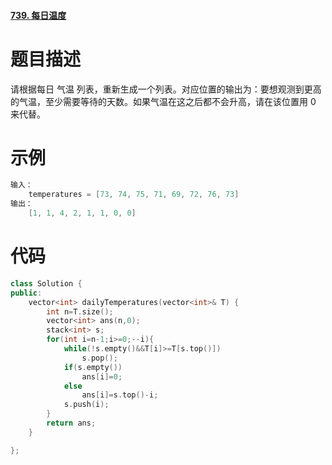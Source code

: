 #### [739. 每日温度](https://leetcode-cn.com/problems/daily-temperatures/)

# 题目描述

请根据每日 气温 列表，重新生成一个列表。对应位置的输出为：要想观测到更高的气温，至少需要等待的天数。如果气温在这之后都不会升高，请在该位置用 0 来代替。

# 示例

```c++
输入：
	temperatures = [73, 74, 75, 71, 69, 72, 76, 73]
输出：
	[1, 1, 4, 2, 1, 1, 0, 0]
```

# 代码

```c++
class Solution {
public:
    vector<int> dailyTemperatures(vector<int>& T) {
        int n=T.size();
        vector<int> ans(n,0);
        stack<int> s;
        for(int i=n-1;i>=0;--i){
            while(!s.empty()&&T[i]>=T[s.top()])
                s.pop();
            if(s.empty())
                ans[i]=0;
            else
                ans[i]=s.top()-i;
            s.push(i);
        }
        return ans;
    }

};
```

